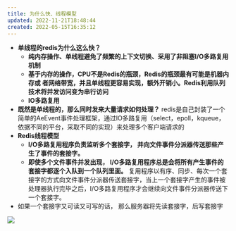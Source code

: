 ```yaml
---
title: 为什么快、线程模型
updated: 2022-11-21T18:48:44
created: 2022-05-15T16:35:12
---
```


- **单线程的redis为什么这么快？**
  - **纯内存操作、单线程避免了频繁的上下文切换、采用了非阻塞I/O多路复用机制**
  - **基于内存的操作，CPU不是Redis的瓶颈，Redis的瓶颈最有可能是机器内存或 者网络带宽，并且单线程更容易实现，额外开销小。Redis利用队列技术将并发访问变为串行访问**
  - **IO多路复用**
- **既然是单线程的，那么同时发来大量请求如何处理？**
redis是自己封装了一个简单的AeEvent事件处理框架，通过IO多路复用（select，epoll，kqueue，依据不同的平台，采取不同的实现）来处理多个客户端请求的
- **Redis线程模型**
  - **I/O多路复用程序负责监听多个套接字， 并向文件事件分派器传送那些产生了事件的套接字。**
  - **即使多个文件事件并发出现， I/O多路复用程序总是会将所有产生事件的套接字都逐个入队到一个队列里面。**
复用程序以有序、同步、每次一个套接字的方式向文件事件分派器传送套接字，当上一个套接字产生的事件被处理器执行完毕之后，I/O多路复用程序才会继续向文件事件分派器传送下一个套接字。
- 如果一个套接字又可读又可写的话， 那么服务器将先读套接字，后写套接字

![](C:\Users\82609\AppData\Local\Temp\Java\pandoc/media/image1.png)
